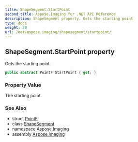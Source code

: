```yaml
---
title: ShapeSegment.StartPoint
second_title: Aspose.Imaging for .NET API Reference
description: ShapeSegment property. Gets the starting point
type: docs
weight: 20
url: /net/aspose.imaging/shapesegment/startpoint/
---
```

## ShapeSegment.StartPoint property

Gets the starting point.

```csharp
public abstract PointF StartPoint { get; }
```

### Property Value

The starting point.

### See Also

* struct [PointF](../../pointf/)
* class [ShapeSegment](../)
* namespace [Aspose.Imaging](../../shapesegment/)
* assembly [Aspose.Imaging](../../../)


